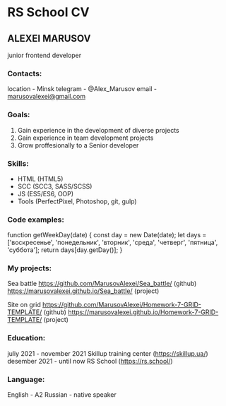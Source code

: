 # RS School CV

## ALEXEI MARUSOV

junior frontend developer

### Contacts:

location - Minsk
telegram - @Alex_Marusov
email - marusovalexei@gmail.com

### Goals:

1. Gain experience in the development of diverse projects
2. Gain experience in team development projects
3. Grow proffesionally to a Senior developer

### Skills:

- HTML (HTML5)
- SCC (SCC3, SASS/SCSS)
- JS (ES5/ES6, OOP)
- Tools (PerfectPixel, Photoshop, git, gulp)

### Сode examples:

function getWeekDay(date) {
const day = new Date(date);
let days = ['воскресенье', 'понедельник', 'вторник', 'среда', 'четверг', 'пятница', 'суббота'];
return days[day.getDay()];
}

### My projects:

Sea battle
https://github.com/MarusovAlexei/Sea_battle/ (github)
https://marusovalexei.github.io/Sea_battle/ (project)

Site on grid
https://github.com/MarusovAlexei/Homework-7-GRID-TEMPLATE/ (github)
https://marusovalexei.github.io/Homework-7-GRID-TEMPLATE/ (project)

### Education:

juliy 2021 - november 2021 Skillup training center
(https://skillup.ua/)
desember 2021 - until now RS School
(https://rs.school/)

### Language:

English - A2
Russian - native speaker
